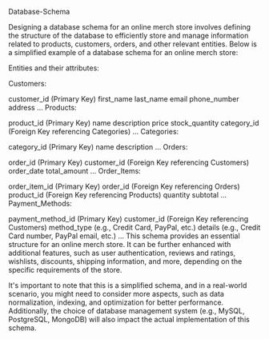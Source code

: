 Database-Schema

Designing a database schema for an online merch store involves defining the structure of the database to efficiently store and manage information related to products, customers, orders, and other relevant entities. Below is a simplified example of a database schema for an online merch store:

Entities and their attributes:

Customers:

customer_id (Primary Key)
first_name
last_name
email
phone_number
address
...
Products:

product_id (Primary Key)
name
description
price
stock_quantity
category_id (Foreign Key referencing Categories)
...
Categories:

category_id (Primary Key)
name
description
...
Orders:

order_id (Primary Key)
customer_id (Foreign Key referencing Customers)
order_date
total_amount
...
Order_Items:

order_item_id (Primary Key)
order_id (Foreign Key referencing Orders)
product_id (Foreign Key referencing Products)
quantity
subtotal
...
Payment_Methods:

payment_method_id (Primary Key)
customer_id (Foreign Key referencing Customers)
method_type (e.g., Credit Card, PayPal, etc.)
details (e.g., Credit Card number, PayPal email, etc.)
...
This schema provides an essential structure for an online merch store. It can be further enhanced with additional features, such as user authentication, reviews and ratings, wishlists, discounts, shipping information, and more, depending on the specific requirements of the store.

It's important to note that this is a simplified schema, and in a real-world scenario, you might need to consider more aspects, such as data normalization, indexing, and optimization for better performance. Additionally, the choice of database management system (e.g., MySQL, PostgreSQL, MongoDB) will also impact the actual implementation of this schema.
